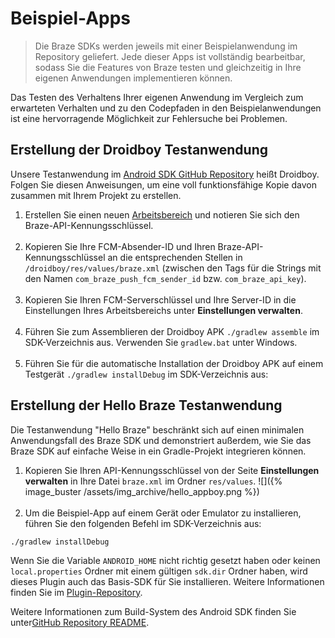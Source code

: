 # Beispiel-Apps

> Die Braze SDKs werden jeweils mit einer Beispielanwendung im Repository geliefert. Jede dieser Apps ist vollständig bearbeitbar, sodass Sie die Features von Braze testen und gleichzeitig in Ihre eigenen Anwendungen implementieren können. 

Das Testen des Verhaltens Ihrer eigenen Anwendung im Vergleich zum erwarteten Verhalten und zu den Codepfaden in den Beispielanwendungen ist eine hervorragende Möglichkeit zur Fehlersuche bei Problemen.

## Erstellung der Droidboy Testanwendung
Unsere Testanwendung im [Android SDK GitHub Repository](https://github.com/braze-inc/braze-android-sdk) heißt Droidboy. Folgen Sie diesen Anweisungen, um eine voll funktionsfähige Kopie davon zusammen mit Ihrem Projekt zu erstellen.

1. Erstellen Sie einen neuen [Arbeitsbereich]({{site.baseurl}}/developer_guide/platform_wide/app_group_configuration/#app-group-configuration) und notieren Sie sich den Braze-API-Kennungsschlüssel.<br><br>
2. Kopieren Sie Ihre FCM-Absender-ID und Ihren Braze-API-Kennungsschlüssel an die entsprechenden Stellen in `/droidboy/res/values/braze.xml` (zwischen den Tags für die Strings mit den Namen `com_braze_push_fcm_sender_id` bzw. `com_braze_api_key`).<br><br>
3. Kopieren Sie Ihren FCM-Serverschlüssel und Ihre Server-ID in die Einstellungen Ihres Arbeitsbereichs unter **Einstellungen verwalten**.<br><br>
4. Führen Sie zum Assemblieren der Droidboy APK `./gradlew assemble` im SDK-Verzeichnis aus. Verwenden Sie `gradlew.bat` unter Windows.<br><br>
5. Führen Sie für die automatische Installation der Droidboy APK auf einem Testgerät `./gradlew installDebug` im SDK-Verzeichnis aus:

## Erstellung der Hello Braze Testanwendung
Die Testanwendung "Hello Braze" beschränkt sich auf einen minimalen Anwendungsfall des Braze SDK und demonstriert außerdem, wie Sie das Braze SDK auf einfache Weise in ein Gradle-Projekt integrieren können.

1. Kopieren Sie Ihren API-Kennungsschlüssel von der Seite **Einstellungen verwalten** in Ihre Datei `braze.xml` im Ordner `res/values`.
![]({% image_buster /assets/img_archive/hello_appboy.png %})<br><br>
2. Um die Beispiel-App auf einem Gerät oder Emulator zu installieren, führen Sie den folgenden Befehl im SDK-Verzeichnis aus:
```
./gradlew installDebug
```
Wenn Sie die Variable `ANDROID_HOME` nicht richtig gesetzt haben oder keinen `local.properties` Ordner mit einem gültigen `sdk.dir` Ordner haben, wird dieses Plugin auch das Basis-SDK für Sie installieren. Weitere Informationen finden Sie im [Plugin-Repository](https://github.com/JakeWharton/sdk-manager-plugin).

Weitere Informationen zum Build-System des Android SDK finden Sie unter[GitHub Repository README](https://github.com/braze-inc/braze-android-sdk/blob/master/README.md).

